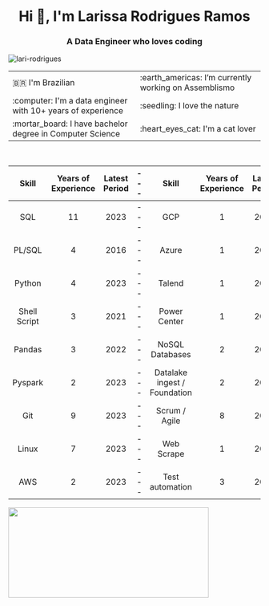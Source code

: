 <h1 align="center">Hi 👋, I'm Larissa Rodrigues Ramos</h1>
<h3 align="center">A Data Engineer who loves coding</h3>

<div align="left"> <img src="https://komarev.com/ghpvc/?username=lari-rodrigues&label=Profile%20views&color=0e75b6&style=flat" alt="lari-rodrigues" /> </div>

<div align="left"> <a href="https://twitter.com/" target="blank">
  <img src="https://img.shields.io/twitter/follow/?logo=twitter&style=for-the-badge" alt="" /></a> 
</div>

<table border="0">
 <tr>
   <td> 🇧🇷 I'm Brazilian </td>
   <td> :earth_americas: I’m currently working on Assemblismo </td>
 </tr>

 <tr>
   <td> :computer: I'm a data engineer with 10+ years of experience </td>
   <td> :seedling: I love the nature  </td>
 </tr>
  
 <tr>
   <td> :mortar_board: I have bachelor degree in Computer Science </td>
   <td> :heart_eyes_cat: I'm a cat lover </td>
 </tr>
</table>
 
<br>

| Skill                | Years of Experience    | Latest Period    | --- | Skill                            | Years of Experience    | Latest Period    |
| :-----:              | :---:                  | :---:            | --- | :-----:                          | :---:                  | :---:            |
| SQL                  | 11                     | 2023             | --- | GCP                              | 1                      | 2021             |
| PL/SQL               | 4                      | 2016             | --- | Azure                            | 1                      | 2022             |
| Python               | 4                      | 2023             | --- | Talend                           | 1                      | 2018             |
| Shell Script         | 3                      | 2021             | --- | Power Center                     | 1                      | 2019             |
| Pandas               | 3                      | 2022             | --- | NoSQL Databases                  | 2                      | 2021             |
| Pyspark              | 2                      | 2023             | --- | Datalake ingest / Foundation     | 2                      | 2023             |
| Git                  | 9                      | 2023             | --- | Scrum / Agile                    | 8                      | 2022             |
| Linux                | 7                      | 2023             | --- | Web Scrape                       | 1                      | 2023             |
| AWS                  | 2                      | 2023             | --- | Test automation                  | 3                      | 2023             |

  
<div>
      <a href="https://github.com/lari-rodrigues">
      <img height="180em" width="400px" src="https://github-readme-stats.vercel.app/api/top-langs/?username=lari-rodrigues&amp;layout=compact&amp;langs_count=7&amp;theme=dark" style="max-width:100%;">
</div>
